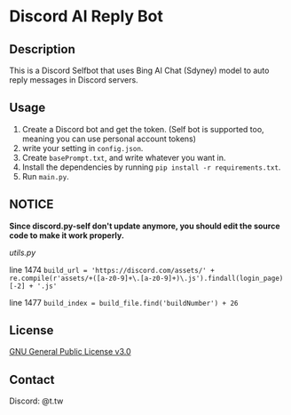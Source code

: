 # Discord AI Reply Bot

## Description

This is a Discord Selfbot that uses Bing AI Chat (Sdyney) model to auto reply messages in Discord servers.

## Usage

1. Create a Discord bot and get the token. (Self bot is supported too, meaning you can use personal account tokens)
2. write your setting in `config.json`.
3. Create `basePrompt.txt`, and write whatever you want in.
3. Install the dependencies by running `pip install -r requirements.txt`.
4. Run `main.py`.

## NOTICE

**Since discord.py-self don't update anymore, you should edit the source code to make it work properly.**

*utils.py*

line 1474 `build_url = 'https://discord.com/assets/' + re.compile(r'assets/+([a-z0-9]+\.[a-z0-9]+)\.js').findall(login_page)[-2] + '.js'`

line 1477 `build_index = build_file.find('buildNumber') + 26`

## License

[GNU General Public License v3.0](LICENSE)

## Contact

Discord: @t.tw
